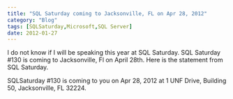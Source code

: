 ```yaml
---
title: "SQL Saturday coming to Jacksonville, FL on Apr 28, 2012"
category: "Blog"
tags: [SQLSaturday,Microsoft,SQL Server]
date: 2012-01-27
---
```



I do not know if I will be speaking this year at SQL Saturday. SQL Saturday #130 is coming to Jacksonville, Fl on April 28th. Here is the statement from SQL Saturday.

SQLSaturday #130 is coming to you on Apr 28, 2012 at 1 UNF Drive, Building 50, Jacksonville, FL 32224.